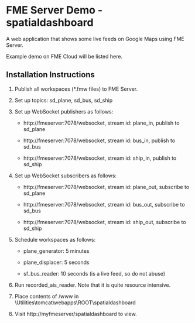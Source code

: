 FME Server Demo - spatialdashboard
======================================

A web application that shows some live feeds on Google Maps using FME Server.

Example demo on FME Cloud will be listed here.

Installation Instructions
-------------------------

1. Publish all workspaces (*.fmw files) to FME Server.

2. Set up topics: sd_plane, sd_bus, sd_ship

3. Set up WebSocket publishers as follows:

    * http://fmeserver:7078/websocket, stream id: plane_in, publish to sd_plane

    * http://fmeserver:7078/websocket, stream id: bus_in, publish to sd_bus

    * http://fmeserver:7078/websocket, stream id: ship_in, publish to sd_ship

4. Set up WebSocket subscribers as follows:

    * http://fmeserver:7078/websocket, stream id: plane_out, subscribe to sd_plane

    * http://fmeserver:7078/websocket, stream id: bus_out, subscribe to sd_bus

    * http://fmeserver:7078/websocket, stream id: ship_out, subscribe to sd_ship 

5. Schedule workspaces as follows:

    * plane_generator: 5 minutes

    * plane_displacer: 5 seconds

    * sf_bus_reader: 10 seconds (is a live feed, so do not abuse)

6. Run recorded_ais_reader. Note that it is quite resource intensive.

7. Place contents of /www in <FMEServerDir>\Utilities\tomcat\webapps\ROOT\spatialdashboard

8. Visit http://myfmeserver/spatialdashboard to view.